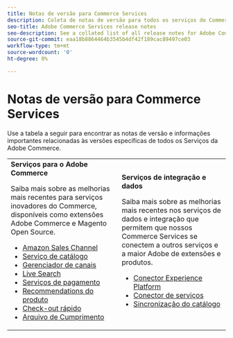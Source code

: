 ```yaml
---
title: Notas de versão para Commerce Services
description: Coleta de notas de versão para todos os serviços do Commerce
seo-title: Adobe Commerce Services release notes
seo-description: See a collated list of all release notes for Adobe Commerce Services and related data and integration services.
source-git-commit: eaa18b8864464b3545b4df42f189cac89497ce03
workflow-type: tm+mt
source-wordcount: '0'
ht-degree: 0%

---
```


# Notas de versão para Commerce Services

Use a tabela a seguir para encontrar as notas de versão e informações importantes relacionadas às versões específicas de todos os Serviços da Adobe Commerce.

<table>
  <tbody>
    <tr>
      <td><strong>Serviços para o Adobe Commerce</strong>
        <p>Saiba mais sobre as melhorias mais recentes para serviços inovadores do Commerce, disponíveis como extensões Adobe Commerce e Magento Open Source.</p>
          <ul>
            <li><a href="https://experienceleague.adobe.com/docs/commerce-channels/amazon/release-notes.html">Amazon Sales Channel</a></li>
            <li><a href="https://experienceleague.adobe.com/docs/commerce-merchant-services/catalog-service/release-notes.html">Serviço de catálogo</a></li>
            <li><a href="https://experienceleague.corp.adobe.com/docs/commerce-channels/channel-manager/release-notes.html">Gerenciador de canais</a></li>
            <li><a href="https://experienceleague.adobe.com/docs/commerce-merchant-services/live-search/release-notes.html">Live Search</a></li>
            <li><a href="https://experienceleague.adobe.com/docs/commerce-merchant-services/payment-services/release-notes.html">Serviços de pagamento</a></li>
            <li><a href="https://experienceleague.adobe.com/docs/commerce-merchant-services/product-recommendations/release-notes.html">Recommendations do produto</a></li>
            <li><a href="https://experienceleague.adobe.com/docs/commerce-merchant-services/quick-checkout/release-notes.html?lang=en">Check-out rápido</a></li>
            <li><a href="https://experienceleague.adobe.com/docs/commerce-merchant-services/store-fulfillment/release-notes.html?lang=en">Arquivo de Cumprimento</a></li>
          </ul>
        </td>
      <td><strong>Serviços de integração e dados</strong>
        <p>Saiba mais sobre as melhorias mais recentes nos serviços de dados e integração que permitem que nossos Commerce Services se conectem a outros serviços e a maior Adobe de extensões e produtos.</p>
          <ul>
            <li><a href="https://experienceleague.adobe.com/docs/commerce-merchant-services/experience-platform-connector/release-notes.html?lang=en">Conector Experience Platform</a></li>
            <li><a href="https://experienceleague.adobe.com/docs/commerce-merchant-services/user-guides/saas.html">Conector de serviços</a></li>
            <li><a href="https://experienceleague.adobe.com/docs/commerce-merchant-services/user-guides/data-services/catalog-sync.html">Sincronização do catálogo</a></li>
          </ul>
      </td>
    </tr>
  </tbody>
</table>
